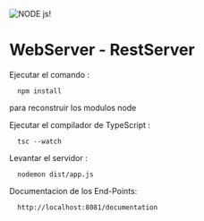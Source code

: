 ![ NODE js!](https://res.cloudinary.com/practicaldev/image/fetch/s--egmJbu5X--/c_imagga_scale,f_auto,fl_progressive,h_420,q_auto,w_1000/https://dev-to-uploads.s3.amazonaws.com/uploads/articles/trp0zksm3rffm69rp35z.png)

# WebServer - RestServer

Ejecutar el comando :

```
  npm install
```
para reconstruir los modulos node


Ejecutar el compilador de TypeScript :

```
  tsc --watch
```

Levantar el servidor  :

```
  nodemon dist/app.js
```


Documentacion de los End-Points:
```
  http://localhost:8081/documentation

